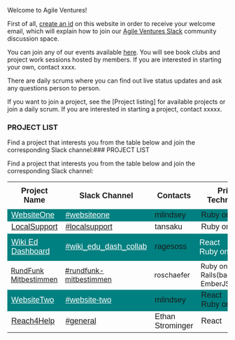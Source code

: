 Welcome to Agile Ventures!

First of all, [create an id](https://www.agileventures.org/users/sign_up) on this website in order to receive your welcome email, which will explain how to join our [Agile Ventures Slack](https://agileventures.slack.com) community discussion space.

You can join any of our events available [here](/events).  You will see book clubs and project work sessions hosted by members.  If you are interested in starting your own, contact xxxx.

There are daily scrums where you can find out live status updates and ask any questions 
person to person.

If you want to join a project, see the [Project listing] for available projects or join a daily scrum.  If you are interested in starting a project, contact xxxxx.
### PROJECT LIST

Find a project that interests you from the table below and join the corresponding Slack channel:### PROJECT LIST


Find a project that interests you from the table below and join the corresponding Slack channel:
<style>
 .td1 {
   padding:10px 5px;
   background-color: #008080;
   border-image:none;
   overflow: hidden;
   font-family: Arial, sans-serif;
   font-size: 18px;
 }
 .td2 {
   padding:10px 5px;
   border-image:none;
   overflow: hidden;
   font-family: Arial, sans-serif;
   font-size: 18px;
   }
</style>
<table class="tg" style="border-collapse: collapse;border-spacing:0; width: 100%;">
	<tbody>
  <tr>
	  <th class="tg-l8f3" style="border-width:0px;border-style:solid;padding:10px 5px;overflow: hidden;font-family: Arial, sans-serif;font-size: 18px;"><span style="font-weight: bold;">Project Name</span></th>
	  <th class="tg-l8f3" style="border-width:0px;border-style:solid;padding:10px 5px;overflow: hidden;font-family: Arial, sans-serif;font-size: 18px;"><span style="font-weight: bold;">Slack Channel</span></th>
	  <th class="tg-l8f3" style="border-width:0px;border-style:solid;padding:10px 5px;overflow: hidden;font-family: Arial, sans-serif;font-size: 18px;"><span style="font-weight: bold;">Contacts</span></th>
	  <th class="tg-l8f3" style="border-width:0px;border-style:solid;padding:10px 5px;overflow: hidden;font-family: Arial, sans-serif;font-size: 18px;"><span style="font-weight: bold;">Primary Technologies</span></th>
	</tr>
	<tr id="first-row" class="td1">
	  <td><a style="color: #ffffff;" href="http://agileventures.org/projects/websiteone">WebsiteOne</a></td>
	  <td><a style="color: #ffffff;" href="https://agileventures.slack.com/messages/websiteone/">#websiteone</a></td>
	  <td>mlindsey</td>
	  <td>Ruby on Rails</td>
	</tr>
	<tr class="td2">
	  <td><a href="http://agileventures.org/projects/localsupport">LocalSupport</a></td>
	  <td><a href="https://agileventures.slack.com/messages/localsupport/">#localsupport</a></td>
	  <td>tansaku</td>
	  <td>Ruby on Rails</td>
	</tr>
	<tr class="td1">
	  <td><a style="color: #ffffff;" href="http://www.agileventures.org/projects/wiki-ed-dashboard">Wiki Ed Dashboard</a></td>
	  <td><a style="color: #ffffff;" href="https://agileventures.slack.com/messages/C724RCXT7/">#wiki_edu_dash_collab</a></td>
	  <td>ragesoss<br></td>
	  <td class="tg-z2zr" style="border-width:0px;border-style:solid;padding:10px 5px;overflow: hidden;font-family: Arial, sans-serif;font-size: 18px;background-color: #008080;color: #ffffff;;">React<br>Ruby on Rails</td>
	</tr class="td2">
    <tr>
	  <td><a href="https://www.agileventures.org/projects/rundfunk-mitbestimmen">RundFunk Mitbestimmen</a></td>
	  <td><a href="https://agileventures.slack.com/messages/rundfunk-mitbestimmen">#rundfunk-mitbestimmen</a></td>
	  <td>roschaefer</td>
	  <td>Ruby on Rails(backend)<br>EmberJS(frontend)</td>
	</tr>
	<tr class="td1">
		<td><a style="color: #ffffff;" href="http://www.agileventures.org/projects/av-websitetwo">WebsiteTwo</a></td>
		<td><a style="color: #ffffff;" href="https://agileventures.slack.com/messages/website-two">#website-two</a></td>
		<td>mlindsey<br></td>
		<td>React<br>Ruby on Rails</td>
	  </tr>
	<tr class="td2">
		<td><a href="https://helpfulengineering.org/projects/reach4help/">Reach4Help</a></td>
		<td><a href="https://agileventures.slack.com/messages/general">#general</a></td>
		<td>Ethan Strominger</td>
		<td>React</td>
	</tr>
  </tbody>
  </table>
